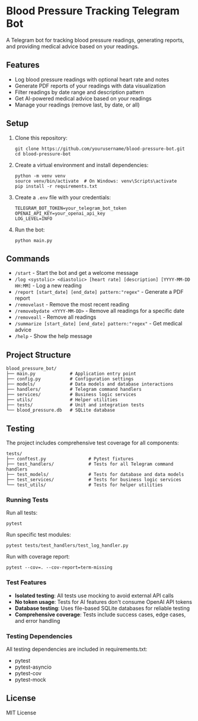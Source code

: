 # Blood Pressure Tracking Telegram Bot

A Telegram bot for tracking blood pressure readings, generating reports, and providing medical advice based on your readings.

## Features

- Log blood pressure readings with optional heart rate and notes
- Generate PDF reports of your readings with data visualization
- Filter readings by date range and description pattern
- Get AI-powered medical advice based on your readings
- Manage your readings (remove last, by date, or all)

## Setup

1. Clone this repository:
   ```
   git clone https://github.com/yourusername/blood-pressure-bot.git
   cd blood-pressure-bot
   ```

2. Create a virtual environment and install dependencies:
   ```
   python -m venv venv
   source venv/bin/activate  # On Windows: venv\Scripts\activate
   pip install -r requirements.txt
   ```

3. Create a `.env` file with your credentials:
   ```
   TELEGRAM_BOT_TOKEN=your_telegram_bot_token
   OPENAI_API_KEY=your_openai_api_key
   LOG_LEVEL=INFO
   ```

4. Run the bot:
   ```
   python main.py
   ```

## Commands

- `/start` - Start the bot and get a welcome message
- `/log <systolic> <diastolic> [heart rate] [description] [YYYY-MM-DD HH:MM]` - Log a new reading
- `/report [start_date] [end_date] pattern:"regex"` - Generate a PDF report
- `/removelast` - Remove the most recent reading
- `/removebydate <YYYY-MM-DD>` - Remove all readings for a specific date
- `/removeall` - Remove all readings
- `/summarize [start_date] [end_date] pattern:"regex"` - Get medical advice
- `/help` - Show the help message

## Project Structure

```
blood_pressure_bot/
├── main.py             # Application entry point
├── config.py           # Configuration settings
├── models/             # Data models and database interactions
├── handlers/           # Telegram command handlers
├── services/           # Business logic services
├── utils/              # Helper utilities
├── tests/              # Unit and integration tests
└── blood_pressure.db   # SQLite database
```

## Testing

The project includes comprehensive test coverage for all components:

```
tests/
├── conftest.py                # Pytest fixtures
├── test_handlers/             # Tests for all Telegram command handlers
├── test_models/               # Tests for database and data models
├── test_services/             # Tests for business logic services
└── test_utils/                # Tests for helper utilities
```

### Running Tests

Run all tests:

```
pytest
```

Run specific test modules:

```
pytest tests/test_handlers/test_log_handler.py
```

Run with coverage report:

```
pytest --cov=. --cov-report=term-missing
```

### Test Features

- **Isolated testing**: All tests use mocking to avoid external API calls
- **No token usage**: Tests for AI features don't consume OpenAI API tokens
- **Database testing**: Uses file-based SQLite databases for reliable testing
- **Comprehensive coverage**: Tests include success cases, edge cases, and error handling

### Testing Dependencies

All testing dependencies are included in requirements.txt:
- pytest
- pytest-asyncio
- pytest-cov
- pytest-mock

## License

MIT License